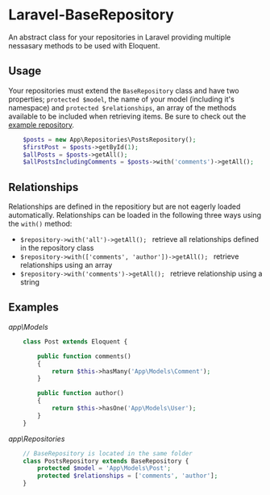 # Laravel-BaseRepository
An abstract class for your repositories in Laravel providing multiple nessasary methods to be used with Eloquent.

## Usage
Your repositories must extend the `BaseRepository` class and have two properties; `protected $model`, the name of your model (including it's namespace) and `protected $relationships`, an array of the methods available to be included when retrieving items. Be sure to check out the [example repository](#examples).

```php
    $posts = new App\Repositories\PostsRepository();
    $firstPost = $posts->getById(1);
    $allPosts = $posts->getAll();
    $allPostsIncludingComments = $posts->with('comments')->getAll();
```

## Relationships

Relationships are defined in the repositiory but are not eagerly loaded automatically. Relationships can be loaded in the following three ways using the `with()` method:

* `$repository->with('all')->getAll(); ` retrieve all relationships defined in the repository class
* `$repository->with(['comments', 'author'])->getAll(); ` retrieve relationships using an array
* `$repository->with('comments')->getAll(); ` retrieve relationship using a string

## Examples

*app\Models*

```php
    class Post extends Eloquent {

        public function comments()
        {
            return $this->hasMany('App\Models\Comment');
        }

        public function author()
        {
            return $this->hasOne('App\Models\User');
        }
    }
```

*app\Repositories*

```php
    // BaseRepository is located in the same folder
    class PostsRepository extends BaseRepository {
        protected $model = 'App\Models\Post';
        protected $relationships = ['comments', 'author'];
    }
```
